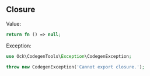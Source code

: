 ## Closure

Value:

```php
return fn () => null;
```

Exception:

```php
use Ock\CodegenTools\Exception\CodegenException;

throw new CodegenException('Cannot export closure.');
```
